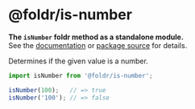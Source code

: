 # @foldr/is-number

**The `isNumber` foldr method as a standalone module.**    
See the [documentation](http://foldr.com/0.0.0/is-number) or [package source](https:/github.com/CloudVessel/foldr/blob/master/packages/categories/is-number/src/index.js) for details.

Determines if the given value is a number.

```js
import isNumber from '@foldr/is-number';

isNumber(100);   // => true
isNumber('100'); // => false
```
